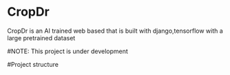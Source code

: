 # CropDr
CropDr is an AI trained web based that is built with django,tensorflow with a large pretrained dataset

#NOTE: 
This project is under development

#Project structure


